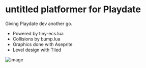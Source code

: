 # untitled platformer for Playdate
Giving Playdate dev another go.

* Powered by tiny-ecs.lua
* Collisions by bump.lua
* Graphics done with Aseprite
* Level design with Tiled
 
![image](https://github.com/JereNurminen/playdate-platformer/assets/17700429/e523ef6a-1b41-4e57-b19b-3acb1758bf3a.gif)
